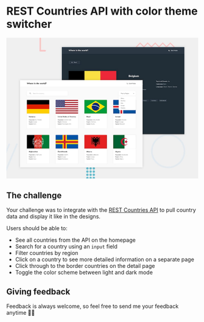 # REST Countries API with color theme switcher

![Design preview for the REST Countries API with color theme switcher coding challenge](./public/design/desktop-preview.jpg)

## The challenge

Your challenge was to integrate with the [REST Countries API](https://restcountries.eu) to pull country data and display it like in the designs.

Users should be able to:

- See all countries from the API on the homepage
- Search for a country using an `input` field
- Filter countries by region
- Click on a country to see more detailed information on a separate page
- Click through to the border countries on the detail page
- Toggle the color scheme between light and dark mode 

## Giving feedback

Feedback is always welcome, so feel free to send me your feedback anytime 🙏🏼

